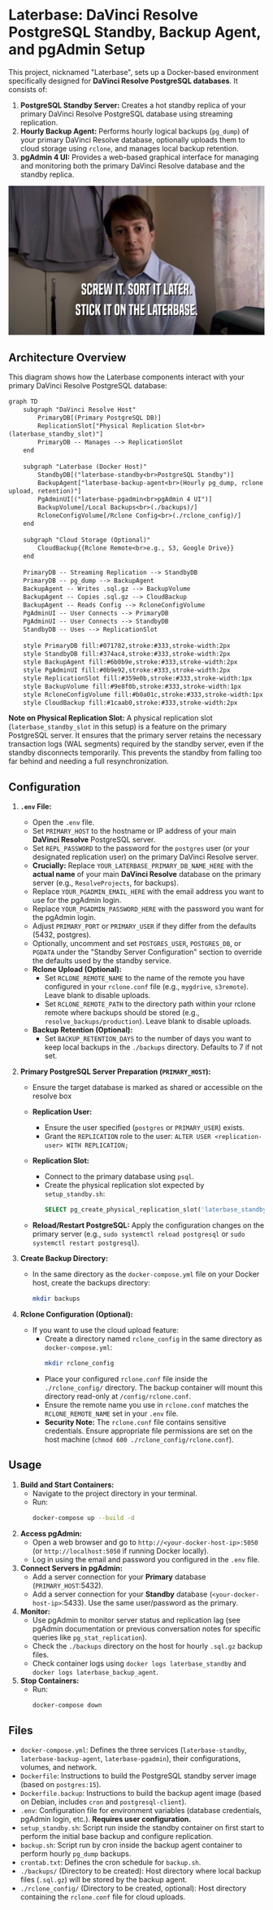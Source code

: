 # Laterbase: DaVinci Resolve PostgreSQL Standby, Backup Agent, and pgAdmin Setup

This project, nicknamed "Laterbase", sets up a Docker-based environment specifically designed for **DaVinci Resolve PostgreSQL databases**. It consists of:

1.  **PostgreSQL Standby Server:** Creates a hot standby replica of your primary DaVinci Resolve PostgreSQL database using streaming replication.
2.  **Hourly Backup Agent:** Performs hourly logical backups (`pg_dump`) of your primary DaVinci Resolve database, optionally uploads them to cloud storage using `rclone`, and manages local backup retention.
3.  **pgAdmin 4 UI:** Provides a web-based graphical interface for managing and monitoring both the primary DaVinci Resolve database and the standby replica.

<p align="center">
  <img src="readme/laterbase.gif" alt="Jonson From the Peepshow saying Screw it, Sort it Later Stick it on the Laterbase">
</p>

## Architecture Overview

This diagram shows how the Laterbase components interact with your primary DaVinci Resolve PostgreSQL database:

```mermaid
graph TD
    subgraph "DaVinci Resolve Host"
        PrimaryDB[(Primary PostgreSQL DB)]
        ReplicationSlot["Physical Replication Slot<br>(laterbase_standby_slot)"]
        PrimaryDB -- Manages --> ReplicationSlot
    end

    subgraph "Laterbase (Docker Host)"
        StandbyDB[("laterbase-standby<br>PostgreSQL Standby")]
        BackupAgent["laterbase-backup-agent<br>(Hourly pg_dump, rclone upload, retention)"]
        PgAdminUI[("laterbase-pgadmin<br>pgAdmin 4 UI")]
        BackupVolume[/Local Backups<br>(./backups)/]
        RcloneConfigVolume[/Rclone Config<br>(./rclone_config)/]
    end

    subgraph "Cloud Storage (Optional)"
        CloudBackup{{Rclone Remote<br>e.g., S3, Google Drive}}
    end

    PrimaryDB -- Streaming Replication --> StandbyDB
    PrimaryDB -- pg_dump --> BackupAgent
    BackupAgent -- Writes .sql.gz --> BackupVolume
    BackupAgent -- Copies .sql.gz --> CloudBackup
    BackupAgent -- Reads Config --> RcloneConfigVolume
    PgAdminUI -- User Connects --> PrimaryDB
    PgAdminUI -- User Connects --> StandbyDB
    StandbyDB -- Uses --> ReplicationSlot

    style PrimaryDB fill:#071782,stroke:#333,stroke-width:2px
    style StandbyDB fill:#374ac4,stroke:#333,stroke-width:2px
    style BackupAgent fill:#6b0b9e,stroke:#333,stroke-width:2px
    style PgAdminUI fill:#0b9e92,stroke:#333,stroke-width:2px
    style ReplicationSlot fill:#359e0b,stroke:#333,stroke-width:1px
    style BackupVolume fill:#9e8f0b,stroke:#333,stroke-width:1px
    style RcloneConfigVolume fill:#b0a01c,stroke:#333,stroke-width:1px
    style CloudBackup fill:#1caab0,stroke:#333,stroke-width:2px
```

**Note on Physical Replication Slot:** A physical replication slot (`laterbase_standby_slot` in this setup) is a feature on the primary PostgreSQL server. It ensures that the primary server retains the necessary transaction logs (WAL segments) required by the standby server, even if the standby disconnects temporarily. This prevents the standby from falling too far behind and needing a full resynchronization.

## Configuration
1.  **`.env` File:**
    *   Open the `.env` file.
    *   Set `PRIMARY_HOST` to the hostname or IP address of your main **DaVinci Resolve** PostgreSQL server.
    *   Set `REPL_PASSWORD` to the password for the `postgres` user (or your designated replication user) on the primary DaVinci Resolve server.
    *   **Crucially:** Replace `YOUR_LATERBASE_PRIMARY_DB_NAME_HERE` with the **actual name** of your main **DaVinci Resolve** database on the primary server (e.g., `ResolveProjects`, for backups).
    *   Replace `YOUR_PGADMIN_EMAIL_HERE` with the email address you want to use for the pgAdmin login.
    *   Replace `YOUR_PGADMIN_PASSWORD_HERE` with the password you want for the pgAdmin login.
    *   Adjust `PRIMARY_PORT` or `PRIMARY_USER` if they differ from the defaults (5432, postgres).
    *   Optionally, uncomment and set `POSTGRES_USER`, `POSTGRES_DB`, or `PGDATA` under the "Standby Server Configuration" section to override the defaults used by the standby service.
    *   **Rclone Upload (Optional):**
        *   Set `RCLONE_REMOTE_NAME` to the name of the remote you have configured in your `rclone.conf` file (e.g., `mygdrive`, `s3remote`). Leave blank to disable uploads.
        *   Set `RCLONE_REMOTE_PATH` to the directory path within your rclone remote where backups should be stored (e.g., `resolve_backups/production`). Leave blank to disable uploads.
    *   **Backup Retention (Optional):**
        *   Set `BACKUP_RETENTION_DAYS` to the number of days you want to keep local backups in the `./backups` directory. Defaults to 7 if not set.

2.  **Primary PostgreSQL Server Preparation (`PRIMARY_HOST`):**
    * Ensure the target database is marked as shared or accessible on the resolve box

    *   **Replication User:**
        *   Ensure the user specified (`postgres` or `PRIMARY_USER`) exists.
        *   Grant the `REPLICATION` role to the user: `ALTER USER <replication-user> WITH REPLICATION;`
    *   **Replication Slot:**
        *   Connect to the primary database using `psql`.
        *   Create the physical replication slot expected by `setup_standby.sh`:
            ```sql
            SELECT pg_create_physical_replication_slot('laterbase_standby_slot');
            ```
    *   **Reload/Restart PostgreSQL:** Apply the configuration changes on the primary server (e.g., `sudo systemctl reload postgresql` or `sudo systemctl restart postgresql`).

3.  **Create Backup Directory:**
    *   In the same directory as the `docker-compose.yml` file on your Docker host, create the backups directory:
        ```bash
        mkdir backups
        ```

4.  **Rclone Configuration (Optional):**
    *   If you want to use the cloud upload feature:
        *   Create a directory named `rclone_config` in the same directory as `docker-compose.yml`:
            ```bash
            mkdir rclone_config
            ```
        *   Place your configured `rclone.conf` file inside the `./rclone_config/` directory. The backup container will mount this directory read-only at `/config/rclone.conf`.
        *   Ensure the remote name you use in `rclone.conf` matches the `RCLONE_REMOTE_NAME` set in your `.env` file.
        *   **Security Note:** The `rclone.conf` file contains sensitive credentials. Ensure appropriate file permissions are set on the host machine (`chmod 600 ./rclone_config/rclone.conf`).

## Usage

1.  **Build and Start Containers:**
    *   Navigate to the project directory in your terminal.
    *   Run:
        ```bash
        docker-compose up --build -d
        ```
2.  **Access pgAdmin:**
    *   Open a web browser and go to `http://<your-docker-host-ip>:5050` (or `http://localhost:5050` if running Docker locally).
    *   Log in using the email and password you configured in the `.env` file.
3.  **Connect Servers in pgAdmin:**
    *   Add a server connection for your **Primary** database (`PRIMARY_HOST`:5432).
    *   Add a server connection for your **Standby** database (`<your-docker-host-ip>`:5433). Use the same user/password as the primary.
4.  **Monitor:**
    *   Use pgAdmin to monitor server status and replication lag (see pgAdmin documentation or previous conversation notes for specific queries like `pg_stat_replication`).
    *   Check the `./backups` directory on the host for hourly `.sql.gz` backup files.
    *   Check container logs using `docker logs laterbase_standby` and `docker logs laterbase_backup_agent`.
5.  **Stop Containers:**
    *   Run:
        ```bash
        docker-compose down

## Files

*   `docker-compose.yml`: Defines the three services (`laterbase-standby`, `laterbase-backup-agent`, `laterbase-pgadmin`), their configurations, volumes, and network.
*   `Dockerfile`: Instructions to build the PostgreSQL standby server image (based on `postgres:15`).
*   `Dockerfile.backup`: Instructions to build the backup agent image (based on Debian, includes `cron` and `postgresql-client`).
*   `.env`: Configuration file for environment variables (database credentials, pgAdmin login, etc.). **Requires user configuration.**
*   `setup_standby.sh`: Script run inside the standby container on first start to perform the initial base backup and configure replication.
*   `backup.sh`: Script run by cron inside the backup agent container to perform hourly `pg_dump` backups.
*   `crontab.txt`: Defines the cron schedule for `backup.sh`.
*   `./backups/` (Directory to be created): Host directory where local backup files (`.sql.gz`) will be stored by the backup agent.
*   `./rclone_config/` (Directory to be created, optional): Host directory containing the `rclone.conf` file for cloud uploads.

